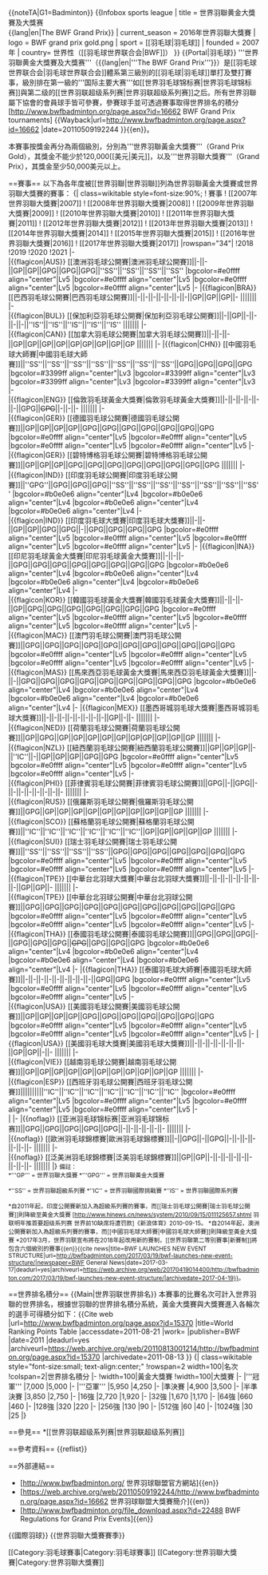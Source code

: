 {{noteTA|G1=Badminton}}
{{Infobox sports league
| title = 世界羽聯黄金大獎賽及大獎赛<br>{{lang|en|The BWF Grand Prix}}
| current_season = 2016年世界羽聯大獎賽
| logo = BWF grand prix gold.png
| sport = [[羽毛球|羽毛球]]
| founded = 2007年
| country= 世界性（[[羽毛球世界联合会|BWF]]）
}}
{{Portal|羽毛球}}
'''世界羽聯黄金大獎賽及大獎赛'''（{{lang|en|'''The BWF Grand Prix'''}}）是[[羽毛球世界联合会|羽毛球世界联合会]]體系第三級別的[[羽毛球|羽毛球]]單打及雙打賽事，級別排在第一級的'''国际主要大赛'''如[[世界羽毛球锦标赛|世界羽毛球锦标赛]]與第二级的[[世界羽联超级系列赛|世界羽联超级系列赛]]之后。所有世界羽聯屬下協會的會員球手皆可參賽，參賽球手並可透過賽事取得世界排名的積分<ref>[http://www.bwfbadminton.org/page.aspx?id=16662 BWF Grand Prix tournaments] {{Wayback|url=http://www.bwfbadminton.org/page.aspx?id=16662 |date=20110509192244 }}{{en}}</ref>。

本賽事按獎金再分為兩個級別，分別為'''世界羽聯黃金大獎賽'''（Grand Prix Gold），其獎金不能少於120,000[[美元|美元]]，以及'''世界羽聯大獎賽'''（Grand Prix），其獎金至少50,000美元以上。

==賽事==
以下為各年度被[[世界羽聯|世界羽聯]]列為世界羽聯黃金大獎賽或世界羽聯大獎賽的賽事：
{| class=wikitable style=font-size:90%;
! 賽事
! [[2007年世界羽聯大獎賽|2007]]
! [[2008年世界羽聯大獎賽|2008]]
! [[2009年世界羽聯大獎賽|2009]]
! [[2010年世界羽聯大獎賽|2010]]
! [[2011年世界羽聯大獎賽|2011]]
! [[2012年世界羽聯大獎賽|2012]]
! [[2013年世界羽聯大獎賽|2013]]
! [[2014年世界羽聯大獎賽|2014]]
! [[2015年世界羽聯大獎賽|2015]]
! [[2016年世界羽聯大獎賽|2016]]
! [[2017年世界羽聯大獎賽|2017]]
|rowspan="34"|
!2018
!2019
!2020
!2021
|-  
|{{flagicon|AUS}} [[澳洲羽毛球公開賽|澳洲羽毛球公開賽]]||-||-||GP||GP||GPG||GPG||GPG||''SS''||''SS''||''SS''||''SS''
|bgcolor=#e0ffff align="center"|Lv5
|bgcolor=#e0ffff align="center"|Lv5
|bgcolor=#e0ffff align="center"|Lv5
|bgcolor=#e0ffff align="center"|Lv5
|-
|{{flagicon|BRA}} [[巴西羽毛球公開賽|巴西羽毛球公開賽]]||-||-||-||-||-||-||-||GP||GP||GP||-
|||||||
|-  
|{{flagicon|BUL}} [[保加利亞羽毛球公開賽|保加利亞羽毛球公開賽]]||-||GP||-||-||-||-||''IS''||''IS''||''IS''||''IS''||''IS''
|||||||
|-  
|{{flagicon|CAN}} [[加拿大羽毛球公開賽|加拿大羽毛球公開賽]]||-||-||-||GP||GP||GP||GP||GP|GP||GP||GP||GP
|||||||
|-
|{{flagicon|CHN}} [[中國羽毛球大師賽|中國羽毛球大師賽]]||''SS''||''SS''||''SS''||''SS''||''SS''||''SS''||''SS''||GPG||GPG||GPG||GPG
|bgcolor=#3399ff align="center"|Lv3
|bgcolor=#3399ff align="center"|Lv3
|bgcolor=#3399ff align="center"|Lv3
|bgcolor=#3399ff align="center"|Lv3
|-  
|{{flagicon|ENG}} [[倫敦羽毛球黃金大獎賽|倫敦羽毛球黃金大獎賽]]||-||-||-||-||-||-||GPG||<s>GPG</s>||-||-||-
|||||||
|-  
|{{flagicon|GER}} [[德國羽毛球公開賽|德國羽毛球公開賽]]||GP||GP||GP||GP||GPG||GPG||GPG||GPG||GPG||GPG||GPG
|bgcolor=#e0ffff align="center"|Lv5
|bgcolor=#e0ffff align="center"|Lv5
|bgcolor=#e0ffff align="center"|Lv5
|bgcolor=#e0ffff align="center"|Lv5
|-  
|{{flagicon|GER}} [[碧特博格羽毛球公開賽|碧特博格羽毛球公開賽]]||GP||GP||GP||GPG||GPG||GPG||GPG||GPG||GPG||GPG||GPG
|||||||
|-  
|{{flagicon|IND}} [[印度羽毛球公開賽|印度羽毛球公開賽]]||''GPG''||GPG||GPG||GPG||''SS''||''SS''||''SS''||''SS''||''SS''||''SS''||''SS''
|bgcolor=#b0e0e6 align="center"|Lv4
|bgcolor=#b0e0e6 align="center"|Lv4
|bgcolor=#b0e0e6 align="center"|Lv4
|bgcolor=#b0e0e6 align="center"|Lv4
|-  
|{{flagicon|IND}} [[印度羽毛球大獎賽|印度羽毛球大獎賽]]||-||-||GP||GP||GPG||GPG||-||GPG||GPG||GPG||GPG
|bgcolor=#e0ffff align="center"|Lv5
|bgcolor=#e0ffff align="center"|Lv5
|bgcolor=#e0ffff align="center"|Lv5
|bgcolor=#e0ffff align="center"|Lv5
|-
|{{flagicon|INA}} [[印尼羽毛球黃金大獎賽|印尼羽毛球黃金大獎賽]]||-||-||-||GPG||GPG||GPG||GPG||GPG||GPG||GPG||GPG
|bgcolor=#b0e0e6 align="center"|Lv4
|bgcolor=#b0e0e6 align="center"|Lv4
|bgcolor=#b0e0e6 align="center"|Lv4
|bgcolor=#b0e0e6 align="center"|Lv4
|-  
|{{flagicon|KOR}} [[韓國羽毛球黃金大獎賽|韓國羽毛球黃金大獎賽]]||-||-||-||GP||GPG||GPG||GPG||GPG||GPG||GPG||GPG
|bgcolor=#e0ffff align="center"|Lv5
|bgcolor=#e0ffff align="center"|Lv5
|bgcolor=#e0ffff align="center"|Lv5
|bgcolor=#e0ffff align="center"|Lv5
|-  
|{{flagicon|MAC}} [[澳門羽毛球公開賽|澳門羽毛球公開賽]]||GPG||GPG||GPG||GPG||GPG||GPG||GPG||GPG||GPG||GPG||GPG
|bgcolor=#e0ffff align="center"|Lv5
|bgcolor=#e0ffff align="center"|Lv5
|bgcolor=#e0ffff align="center"|Lv5
|bgcolor=#e0ffff align="center"|Lv5
|-  
|{{flagicon|MAS}} [[馬來西亞羽毛球黃金大獎賽|馬來西亞羽毛球黃金大獎賽]]||-||-||GPG||GPG||GPG||GPG||GPG||GPG||GPG||GPG||GPG
|bgcolor=#b0e0e6 align="center"|Lv4
|bgcolor=#b0e0e6 align="center"|Lv4
|bgcolor=#b0e0e6 align="center"|Lv4
|bgcolor=#b0e0e6 align="center"|Lv4
|- 
|{{flagicon|MEX}} [[墨西哥城羽毛球大獎賽|墨西哥城羽毛球大獎賽]]||-||-||-||-||-||-||-||-||GP||-||-
|||||||
|-  
|{{flagicon|NED}} [[荷蘭羽毛球公開賽|荷蘭羽毛球公開賽]]||GP||GPG||GP||GP||GP||GP||GP||GP|GP||GP||GP||GP
|||||||
|-  
|{{flagicon|NZL}} [[紐西蘭羽毛球公開賽|紐西蘭羽毛球公開賽]]||GP||GP||GP||-||''IC''||-||GP||GP||GP||GPG||GPG
|bgcolor=#e0ffff align="center"|Lv5
|bgcolor=#e0ffff align="center"|Lv5
|bgcolor=#e0ffff align="center"|Lv5
|bgcolor=#e0ffff align="center"|Lv5
|-  
|{{flagicon|PHI}} [[菲律賓羽毛球公開賽|菲律賓羽毛球公開賽]]||GPG||-||GPG||-||-||-||-||-||-||-||-
|||||||
|-  
|{{flagicon|RUS}} [[俄羅斯羽毛球公開賽|俄羅斯羽毛球公開賽]]||GPG||GP||GP||GP||GP||GP||GP||GP||GP||GP||GP
|||||||
|-  
|{{flagicon|SCO}} [[蘇格蘭羽毛球公開賽|蘇格蘭羽毛球公開賽]]||''IC''||''IC''||''IC''||''IC''||''IC''||''IC''||GP||GP||GP||GP||GP
|||||||
|-  
|{{flagicon|SUI}} [[瑞士羽毛球公開賽|瑞士羽毛球公開賽]]||''SS''||''SS''||''SS''||''SS''||GPG||GPG||GPG||GPG||GPG||GPG||GPG
|bgcolor=#e0ffff align="center"|Lv5
|bgcolor=#e0ffff align="center"|Lv5
|bgcolor=#e0ffff align="center"|Lv5
|bgcolor=#e0ffff align="center"|Lv5
|-  
|{{flagicon|TPE}} [[中華台北羽球大獎賽|中華台北羽球大獎賽]]||-||-||-||-||-||-||-||-||GP||GP||-
|||||||
|-  
|{{flagicon|TPE}} [[中華台北羽球公開賽|中華台北羽球公開賽]]||GPG||GPG||GPG||GPG||GPG||GPG||GPG||GPG||GPG||GPG||GPG
|bgcolor=#e0ffff align="center"|Lv5
|bgcolor=#e0ffff align="center"|Lv5
|bgcolor=#e0ffff align="center"|Lv5
|bgcolor=#e0ffff align="center"|Lv5
|-  
|{{flagicon|THA}} [[泰國羽毛球公開賽|泰國羽毛球公開賽]]||GPG||GPG||GPG||-||GPG||GPG||GPG||<s>GPG</s>||GPG||GPG||GPG
|bgcolor=#b0e0e6 align="center"|Lv4
|bgcolor=#b0e0e6 align="center"|Lv4
|bgcolor=#b0e0e6 align="center"|Lv4
|bgcolor=#b0e0e6 align="center"|Lv4
|- 
|{{flagicon|THA}} [[泰國羽毛球大師賽|泰國羽毛球大師賽]]||-||-||-||-||-||-||-||-||-||GPG||GPG
|bgcolor=#e0ffff align="center"|Lv5
|bgcolor=#e0ffff align="center"|Lv5
|bgcolor=#e0ffff align="center"|Lv5
|bgcolor=#e0ffff align="center"|Lv5
|-  
|{{flagicon|USA}} [[美國羽毛球公開賽|美國羽毛球公開賽]]||GP||GP||GP||GP||GPG||GPG||GPG||GPG||GPG||GPG||GPG
|bgcolor=#e0ffff align="center"|Lv5
|bgcolor=#e0ffff align="center"|Lv5
|bgcolor=#e0ffff align="center"|Lv5
|bgcolor=#e0ffff align="center"|Lv5
|- 
|{{flagicon|USA}} [[美國羽毛球大獎賽|美國羽毛球大獎賽]]||-||-||-||-||-||-||-||GP||GP||-||-
|||||||
|-  
|{{flagicon|VIE}} [[越南羽毛球公開賽|越南羽毛球公開賽]]||GP||GP||GP||GP||GP||GP||GP||GP||GP||GP||GP
|||||||
|-  
|{{flagicon|ESP}} [[西班牙羽毛球公開賽|西班牙羽毛球公開賽]]||||||||||''IC''||''IC''||''IC''||''IC''||''IC''||''IC''||''IC''
|bgcolor=#e0ffff align="center"|Lv5
|bgcolor=#e0ffff align="center"|Lv5
|bgcolor=#e0ffff align="center"|Lv5
|bgcolor=#e0ffff align="center"|Lv5
|-  
|
|-
|{{noflag}} [[亚洲羽毛球锦标赛|亚洲羽毛球锦标赛]]||GPG||GPG||GPG||GPG||GPG||-||-||-||-||-||-
|||||||
|-  
|{{noflag}} [[歐洲羽毛球錦標賽|歐洲羽毛球錦標賽]]||-||GPG||-||GPG||-||-||-||-||-||-||-
|||||||
|-  
|{{noflag}} [[泛美洲羽毛球錦標賽|泛美羽毛球錦標賽]]||GP||GP||-||-||-||-||-||-||-||-||-
|||||||
|}
<small>備註：<br/>
*'''GP''' = 世界羽聯大獎賽
*'''GPG''' = 世界羽聯黃金大獎賽

*''SS'' = 世界羽聯超級系列賽
*''IC'' = 世界羽聯國際挑戰賽
*''IS'' = 世界羽聯國際系列賽

*自2011年起，印度公開賽新加入為超級系列賽的賽事，而[[瑞士羽毛球公開賽|瑞士羽毛球公開賽]]則降級至黃金大獎賽<ref>
[http://www.hinews.cn/news/system/2010/09/15/011125657.shtml 羽联明年推首要超级系列赛 世界前10缺席将遭罚款]《新浪体育》2010-09-15</ref>。
*自2014年起，澳洲公開賽新加入為超級系列賽的賽事，而[[中國羽毛球大師賽|中國羽毛球大師賽]]則降級至黃金大獎賽
*2017年3月，世界羽联宣布將在2018年起改用新的賽制，[[世界羽聯第二等別賽事|新賽制]]將包含六個級別的賽事<ref>{{en}}{{cite news|title=BWF LAUNCHES NEW EVENT STRUCTURE|url=http://bwfbadminton.com/2017/03/19/bwf-launches-new-event-structure/|newspaper=BWF General News|date=2017-03-17|deadurl=yes|archiveurl=https://web.archive.org/web/20170419014400/http://bwfbadminton.com/2017/03/19/bwf-launches-new-event-structure/|archivedate=2017-04-19}}</ref>。
</small>

==世界排名積分==
{{Main|世界羽联世界排名}}
本賽事的比賽名次可計入世界羽聯的世界排名，根據世羽聯的世界排名積分系統，黃金大獎賽與大獎賽進入各輪次的選手可得積分如下：<ref>{{Cite web |url=http://www.bwfbadminton.org/page.aspx?id=15370 |title=World Ranking Points Table |accessdate=2011-08-21 |work= |publisher=BWF |date=2011 |deadurl=yes |archiveurl=https://web.archive.org/web/20110813001214/http://bwfbadminton.org/page.aspx?id=15370 |archivedate=2011-08-13 }}</ref>
{| class=wikitable style="font-size:small; text-align:center;"
!rowspan=2 width=100|名次
!colspan=2|世界排名積分
|-
!width=100|黃金大獎賽
!width=100|大獎賽
|-
|'''冠軍'''
|7,000
|5,000
|-
|'''亞軍'''
|5,950
|4,250
|-
|準決賽
|4,900
|3,500
|-
|半準決賽
|3,850
|2,750
|-
|16強
|2,720
|1,920
|-
|32強
|1,670
|1,170
|-
|64強
|660
|460
|-
|128強
|320
|220
|-
|256強
|130
|90
|-
|512強
|60
|40
|-
|1024強
|30
|25
|}

==參見==
*[[世界羽联超级系列赛|世界羽联超级系列赛]]

==參考資料==
{{reflist}}

==外部連結==
* [http://www.bwfbadminton.org/ 世界羽球聯盟官方網站]{{en}}
* [https://web.archive.org/web/20110509192244/http://www.bwfbadminton.org/page.aspx?id=16662 世界羽球聯盟大獎賽簡介]{{en}}
* [http://www.bwfbadminton.org/file_download.aspx?id=22488 BWF Regulations for Grand Prix Events]{{en}}

{{國際羽球}}
{{世界羽聯大獎賽賽季}}

[[Category:羽毛球賽事|Category:羽毛球賽事]]
[[Category:世界羽聯大獎賽|Category:世界羽聯大獎賽]]